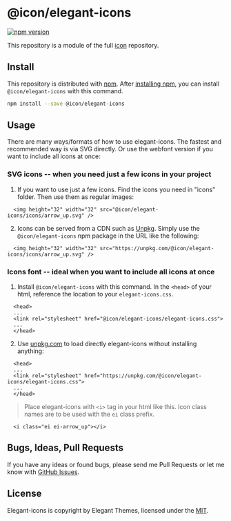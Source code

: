 # @icon/elegant-icons

[![npm version](https://img.shields.io/npm/v/@icon/elegant-icons.svg)](https://www.npmjs.org/package/@icon/elegant-icons)

This repository is a module of the full [icon][icon] repository.

## Install

This repository is distributed with [npm]. After [installing npm][install-npm], you can install `@icon/elegant-icons` with this command.

```bash
npm install --save @icon/elegant-icons
```

## Usage

There are many ways/formats of how to use elegant-icons. The fastest and recommended way is via SVG directly. Or use the webfont version if you want to include all icons at once:

### SVG icons -- when you need just a few icons in your project

  1. If you want to use just a few icons. Find the icons you need in "icons" folder. Then use them as regular images:

```
  <img height="32" width="32" src="@icon/elegant-icons/icons/arrow_up.svg" />
```

  2. Icons can be served from a CDN such as [Unpkg][Unpkg]. Simply use the `@icon/elegant-icons` npm package in the URL like the following:

```
  <img height="32" width="32" src="https://unpkg.com/@icon/elegant-icons/icons/arrow_up.svg" />
```

### Icons font -- ideal when you want to include all icons at once

  1. Install `@icon/elegant-icons` with this command. In the `<head>` of your html, reference the location to your `elegant-icons.css`.

```
  <head>
  ...
  <link rel="stylesheet" href="@icon/elegant-icons/elegant-icons.css">
  ...
  </head>
```

  2. Use [unpkg.com][Unpkg] to load directly elegant-icons without installing anything:

```
  <head>
  ...
  <link rel="stylesheet" href="https://unpkg.com/@icon/elegant-icons/elegant-icons.css">
  ...
  </head>
```

> Place elegant-icons with `<i>` tag in your html like this. Icon class names are to be used with the `ei` class prefix.

```
  <i class="ei ei-arrow_up"></i>
```


## Bugs, Ideas, Pull Requests

If you have any ideas or found bugs, please send me Pull Requests or let me know with [GitHub Issues][github issues].

## License

Elegant-icons is copyright by Elegant Themes, licensed under the [MIT][license].

[license]: https://opensource.org/licenses/MIT
[icon]: https://github.com/thecreation/icons
[npm]: https://www.npmjs.com/
[install-npm]: https://docs.npmjs.com/getting-started/installing-node
[sass]: http://sass-lang.com/
[github issues]: https://github.com/thecreation/icons/issues
[Unpkg]: https://unpkg.com
